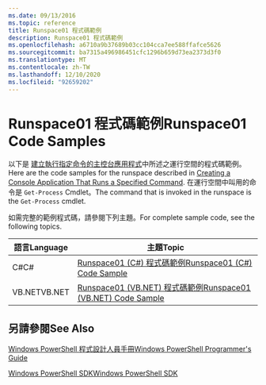 ```yaml
---
ms.date: 09/13/2016
ms.topic: reference
title: Runspace01 程式碼範例
description: Runspace01 程式碼範例
ms.openlocfilehash: a6710a9b37689b03cc104cca7ee588ffafce5626
ms.sourcegitcommit: ba7315a496986451cfc1296b659d73ea2373d3f0
ms.translationtype: MT
ms.contentlocale: zh-TW
ms.lasthandoff: 12/10/2020
ms.locfileid: "92659202"
---
```

# <a name="runspace01-code-samples"></a><span data-ttu-id="65a4a-103">Runspace01 程式碼範例</span><span class="sxs-lookup"><span data-stu-id="65a4a-103">Runspace01 Code Samples</span></span>

<span data-ttu-id="65a4a-104">以下是 [建立執行指定命令的主控台應用程式](/dotnet/csharp/programming-guide/inside-a-program/hello-world-your-first-program)中所述之運行空間的程式碼範例。</span><span class="sxs-lookup"><span data-stu-id="65a4a-104">Here are the code samples for the runspace described in [Creating a Console Application That Runs a Specified Command](/dotnet/csharp/programming-guide/inside-a-program/hello-world-your-first-program).</span></span> <span data-ttu-id="65a4a-105">在運行空間中叫用的命令是 `Get-Process` Cmdlet。</span><span class="sxs-lookup"><span data-stu-id="65a4a-105">The command that is invoked in the runspace is the `Get-Process` cmdlet.</span></span>

<span data-ttu-id="65a4a-106">如需完整的範例程式碼，請參閱下列主題。</span><span class="sxs-lookup"><span data-stu-id="65a4a-106">For complete sample code, see the following topics.</span></span>

|<span data-ttu-id="65a4a-107">語言</span><span class="sxs-lookup"><span data-stu-id="65a4a-107">Language</span></span>|<span data-ttu-id="65a4a-108">主題</span><span class="sxs-lookup"><span data-stu-id="65a4a-108">Topic</span></span>|
|--------------|-----------|
|<span data-ttu-id="65a4a-109">C#</span><span class="sxs-lookup"><span data-stu-id="65a4a-109">C#</span></span>|[<span data-ttu-id="65a4a-110">Runspace01 (C#) 程式碼範例</span><span class="sxs-lookup"><span data-stu-id="65a4a-110">Runspace01 (C#) Code Sample</span></span>](./runspace01-csharp-code-sample.md)|
|<span data-ttu-id="65a4a-111">VB.NET</span><span class="sxs-lookup"><span data-stu-id="65a4a-111">VB.NET</span></span>|[<span data-ttu-id="65a4a-112">Runspace01 (VB.NET) 程式碼範例</span><span class="sxs-lookup"><span data-stu-id="65a4a-112">Runspace01 (VB.NET) Code Sample</span></span>](./runspace01-vb-net-code-sample.md)|

## <a name="see-also"></a><span data-ttu-id="65a4a-113">另請參閱</span><span class="sxs-lookup"><span data-stu-id="65a4a-113">See Also</span></span>

[<span data-ttu-id="65a4a-114">Windows PowerShell 程式設計人員手冊</span><span class="sxs-lookup"><span data-stu-id="65a4a-114">Windows PowerShell Programmer's Guide</span></span>](./windows-powershell-programmer-s-guide.md)

[<span data-ttu-id="65a4a-115">Windows PowerShell SDK</span><span class="sxs-lookup"><span data-stu-id="65a4a-115">Windows PowerShell SDK</span></span>](../windows-powershell-reference.md)

